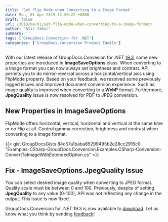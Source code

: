 ```yaml
---
title: 'Set Flip Mode when Converting to a Image Format'
date: Mon, 01 Apr 2019 12:00:22 +0000
draft: false
url: /2019/04/01/set-flip-mode-when-converting-to-a-image-format/
author: 'Atir Tahir'
summary: ''
tags: ['GroupDocs.Conversion for .NET']
categories: ['GroupDocs.Conversion Product Family']
---
```


With our latest release of GroupDocs.Convesion for .NET [19.3](https://docs.groupdocs.com/display/conversionnet/GroupDocs.Conversion+for+.NET+19.3+Release+Notes), some new properties are introduced in **ImageSaveOptions** class. When converting to a Image format you can now always set brightness and contrast. API permits you to do mirror-reversal across a horizontal/vertical axis using FlipMode property. Based on your feedback, we resolved some previously logged issues and improved document conversion experience. Such as, image quality is improved when converting to a **WebP** format. Furthermore, **JpegQuality** issue is now resolved for PDF to JPEG conversion.

## New Properties in ImageSaveOptions

FlipMode offers horizontal, vertical, horizontal and vertical at the same time or no Flip at all. Control gamma correction, brightness and contrast when converting to a image format.

{{< gist GroupDocsGists 84c57a1baba85299495b2e28cc2915c0 "Examples-CSharp-GroupDocs.Conversion.Examples.CSharp-Conversion-ConvertToImageWithExtendedOption.cs" >}}

## Fix - ImageSaveOptions.JpegQuality Issue

You can select desired image quality when converting to JPEG format. Quality scale must be between 0 and 100. Previously, despite of setting **JpegQuality** to any value (0-100), API was not reflecting any change in the output. This issue is now fixed.

GroupDocs.Conversion for .NET 19.3 is now available to [download](http://nuget.org/packages/GroupDocs.Conversion). Let us know what you think by sending [feedback](https://forum.groupdocs.com/c/conversion)!






